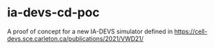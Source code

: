# ia-devs-cd-poc
A proof of concept for a new IA-DEVS simulator defined in https://cell-devs.sce.carleton.ca/publications/2021/VWD21/ 
